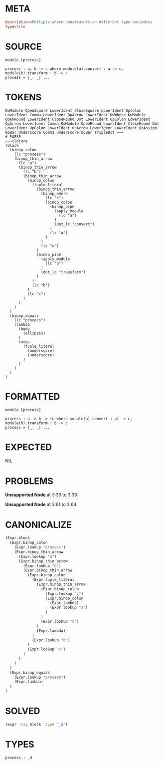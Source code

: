 # META
~~~ini
description=Multiple where constraints on different type variables
type=file
~~~
# SOURCE
~~~roc
module [process]

process : a, b -> c where module(a).convert : a -> c, module(b).transform : b -> c
process = |_, _| ...
~~~
# TOKENS
~~~text
KwModule OpenSquare LowerIdent CloseSquare LowerIdent OpColon LowerIdent Comma LowerIdent OpArrow LowerIdent KwWhere KwModule OpenRound LowerIdent CloseRound Dot LowerIdent OpColon LowerIdent OpArrow LowerIdent Comma KwModule OpenRound LowerIdent CloseRound Dot LowerIdent OpColon LowerIdent OpArrow LowerIdent LowerIdent OpAssign OpBar Underscore Comma Underscore OpBar TripleDot ~~~
# PARSE
~~~clojure
(block
  (binop_colon
    (lc "process")
    (binop_thin_arrow
      (lc "a")
      (binop_thin_arrow
        (lc "b")
        (binop_thin_arrow
          (binop_colon
            (tuple_literal
              (binop_thin_arrow
                (binop_where
                  (lc "c")
                  (binop_colon
                    (binop_pipe
                      (apply_module
                        (lc "a")
                      )
                      (dot_lc "convert")
                    )
                    (lc "a")
                  )
                )
                (lc "c")
              )
              (binop_pipe
                (apply_module
                  (lc "b")
                )
                (dot_lc "transform")
              )
            )
            (lc "b")
          )
          (lc "c")
        )
      )
    )
  )
  (binop_equals
    (lc "process")
    (lambda
      (body
        (ellipsis)
      )
      (args
        (tuple_literal
          (underscore)
          (underscore)
        )
      )
    )
  )
)
~~~
# FORMATTED
~~~roc
module [process]

process : a -> b -> (c where module(a).convert : a) -> c, module(b).transform : b -> c
process = |_, _| ...
~~~
# EXPECTED
NIL
# PROBLEMS
**Unsupported Node**
at 3:33 to 3:36

**Unsupported Node**
at 3:61 to 3:64

# CANONICALIZE
~~~clojure
(Expr.block
  (Expr.binop_colon
    (Expr.lookup "process")
    (Expr.binop_thin_arrow
      (Expr.lookup "a")
      (Expr.binop_thin_arrow
        (Expr.lookup "b")
        (Expr.binop_thin_arrow
          (Expr.binop_colon
            (Expr.tuple_literal
              (Expr.binop_thin_arrow
                (Expr.binop_colon
                  (Expr.lookup "c")
                  (Expr.binop_colon
                    (Expr.lambda)
                    (Expr.lookup "a")
                  )
                )
                (Expr.lookup "c")
              )
              (Expr.lambda)
            )
            (Expr.lookup "b")
          )
          (Expr.lookup "c")
        )
      )
    )
  )
  (Expr.binop_equals
    (Expr.lookup "process")
    (Expr.lambda)
  )
)
~~~
# SOLVED
~~~clojure
(expr :tag block :type "_d")
~~~
# TYPES
~~~roc
process : _d
~~~
